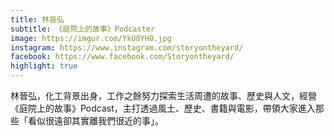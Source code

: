```yaml
---
title: 林晉弘
subtitle: 《庭院上的故事》Podcaster
image: https://imgur.com/YkU8YH0.jpg
instagram: https://www.instagram.com/storyontheyard/
facebook: https://www.facebook.com/Storyontheyard/
highlight: true
---
```

林晉弘，化工背景出身，工作之餘努力探索生活周遭的故事、歷史與人文，經營《庭院上的故事》Podcast，主打透過風土、歷史、書籍與電影，帶領大家進入那些「看似很遠卻其實離我們很近的事」。
